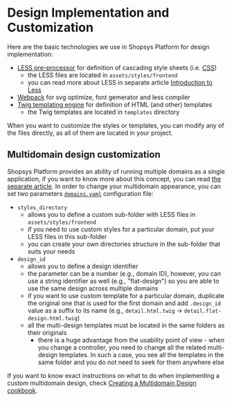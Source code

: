 # Design Implementation and Customization
Here are the basic technologies we use in Shopsys Platform for design implementation:

- [LESS pre-processor](http://lesscss.org/) for definition of cascading style sheets (i.e. [CSS](https://www.w3.org/Style/CSS/Overview.en.html))
    - the LESS files are located in `assets/styles/frontend`
    - you can read more about LESS in separate article [Introduction to Less](./introduction-to-less.md)
- [Webpack](https://webpack.js.org/) for svg optimize, font gemerator and less compiler
- [Twig templating engine](https://twig.symfony.com/) for definition of HTML (and other) templates
    - the Twig templates are located in `templates` directory

When you want to customize the styles or templates, you can modify any of the files directly, as all of them are located in your project.

## Multidomain design customization
Shopsys Platform provides an ability of running multiple domains as a single application,
if you want to know more about this concept, you can read [the separate article](../introduction/domain-multidomain-multilanguage.md).
In order to change your multidomain appearance, you can set two parameters [`domains.yaml`](https://github.com/shopsys/shopsys/blob/master/project-base/config/domains.yaml) configuration file:

- `styles_directory`
    - allows you to define a custom sub-folder with LESS files in `assets/styles/frontend`
    - if you need to use custom styles for a particular domain, put your LESS files in this sub-folder
    - you can create your own directories structure in the sub-folder that suits your needs
- `design_id`
    - allows you to define a design identifier
    - the parameter can be a number (e.g., domain ID), however, you can use a string identifier as well (e.g., "flat-design") so you are able to use the same design across multiple domains
    - if you want to use custom template for a particular domain, duplicate the original one that is used for the first domain and add `.design_id` value as a suffix to its name (e.g., `detail.html.twig` -> `detail.flat-design.html.twig`)
    - all the multi-design templates must be located in the same folders as their originals
        - there is a huge advantage from the usability point of view - when you change a controller, you need to change all the related multi-design templates.
        In such a case, you see all the templates in the same folder and you do not need to seek for them anywhere else

If you want to know exact instructions on what to do when implementing a custom multidomain design, check [Creating a Multidomain Design cookbook](../cookbook/creating-a-multidomain-design.md).
